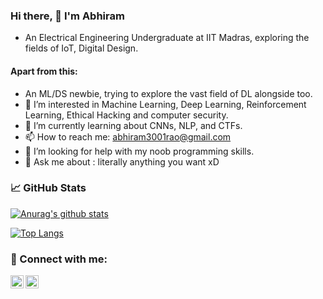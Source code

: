 ### Hi there, 👋   I'm Abhiram

- An Electrical Engineering Undergraduate at IIT Madras, exploring the fields of IoT, Digital Design.  
#### Apart from this: 
- An ML/DS newbie, trying to explore the vast field of DL alongside too.
- 👀 I’m interested in Machine Learning, Deep Learning, Reinforcement Learning, Ethical Hacking and computer security. 
- 🌱 I’m currently learning about CNNs, NLP, and CTFs. 
- 📫 How to reach me: abhiram3001rao@gmail.com
- 🤔 I’m looking for help with my noob programming skills.
- 💬 Ask me about : literally anything you want xD

### 📈 GitHub Stats 

[![Anurag's github stats](https://github-readme-stats.vercel.app/api?username=aquantumreality&show_icons=true&theme=tokyonight)](https://github.com/aquantumreality)

[![Top Langs](https://github-readme-stats.vercel.app/api/top-langs/?username=aquantumreality&layout=compact)](https://github.com/aquantumreality)

### 🤝 Connect with me:
<a href="https://www.linkedin.com/in/gorle-abhiram-rao-b710141bb/"><img align="left" src="https://raw.githubusercontent.com/yushi1007/yushi1007/main/images/linkedin.svg" alt="Yu Shi | LinkedIn" width="21px"/></a>
 <a href="https://www.instagram.com/aquantumreality3001/"><img align="left" src="https://raw.githubusercontent.com/yushi1007/yushi1007/main/images/instagram.svg" alt="Yu Shi | Instagram" width="21px"/></a>




<!--
**aquantumreality/aquantumreality** is a ✨ _special_ ✨ repository because its `README.md` (this file) appears on your GitHub profile.

Here are some ideas to get you started:

##🔭 I’m currently working on
- 🌱 I’m currently learning ...
- 👯 I’m looking to collaborate on ...
- 🤔 I’m looking for help with ...
- 💬 Ask me about ...
- 📫 How to reach me: ...
- 😄 Pronouns: ...
- ⚡ Fun fact: ...
-->
